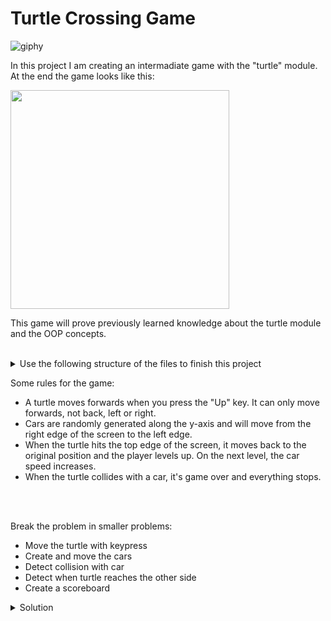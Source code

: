 # Turtle Crossing Game

![giphy](https://user-images.githubusercontent.com/92121260/189979480-15d62061-e620-49fa-b7c6-d6705e9e87b5.gif)

In this project I am creating an intermadiate game with the "turtle" module. <br>
At the end the game looks like this: 
<br>


<img src="https://user-images.githubusercontent.com/92121260/189979699-e8dcdf5e-e4bf-4bff-b5b7-2eface550dc7.gif" width="350"/>

This game will prove previously learned knowledge about the turtle module and the OOP concepts.
<br>
<br>


<details>
 <summary>Use the following structure of the files to finish this project</summary>
  
<br>
  
This is the `main.py` file:

```python
import time
from turtle import Screen
from player import Player
from car_manager import CarManager
from scoreboard import Scoreboard

screen = Screen()
screen.setup(width=600, height=600)
screen.tracer(0)

game_is_on = True
while game_is_on:
    time.sleep(0.1)
    screen.update()

```
  
This is the `car_manager.py` file:

```python
COLORS = ["red", "orange", "yellow", "green", "blue", "purple"]
STARTING_MOVE_DISTANCE = 5
MOVE_INCREMENT = 10


class CarManager:
    pass

```
  
This is the `scoreboard.py` file:

```python
FONT = ("Courier", 24, "normal")


class Scoreboard:
    pass

```
  
This is the `player.py` file:

```python
STARTING_POSITION = (0, -280)
MOVE_DISTANCE = 10
FINISH_LINE_Y = 280


class Player:
    pass

```
  
</details>

Some rules for the game:
- A turtle moves forwards when you press the "Up" key. It can only move forwards, not back, left or right.
- Cars are randomly generated along the y-axis and will move from the right edge of the screen to the left edge.
- When the turtle hits the top edge of the screen, it moves back to the original position and the player levels up. On the next level, the car speed increases.
- When the turtle collides with a car, it's game over and everything stops.
<br>
<br>

Break the problem in smaller problems:
- Move the turtle with keypress
- Create and move the cars
- Detect collision with car
- Detect when turtle reaches the other side
- Create a scoreboard


<details>
 <summary>Solution</summary>
  

This is the `main.py` file:
<br>
 
```python
import time
from turtle import Screen, distance
from player import Player, FINISH_LINE_Y
from car_manager import CarManager
from scoreboard import Scoreboard

screen = Screen()
screen.setup(width=600, height=600)
screen.tracer(0)
# Objects
player = Player()
scoreboard = Scoreboard()
car_manager = CarManager()
screen.listen()
screen.onkey(player.move, "Up")

game_is_on = True
while game_is_on:
    time.sleep(0.1)
    screen.update()

    car_manager.create_car()
    car_manager.move_cars()

    # Create the finish line
    if player.ycor() > FINISH_LINE_Y:
        player.reset_position()
        scoreboard.increase_score()

    # Create car collision
    for car in car_manager.all_cars:
        if car.distance(player) < 20:
            #  Show GAME OVER
            scoreboard.game_over()
            game_is_on = False
screen.exitonclick()

```
 
This is the `player.py` file:
<br>
 
```python
from turtle import Turtle
STARTING_POSITION = (0, -280)
MOVE_DISTANCE = 10
FINISH_LINE_Y = 280


class Player(Turtle):
    def __init__(self):
        super().__init__()
        self.shape("turtle")
        self.color("black")
        self.penup()
        self.setheading(90)
        self.goto(STARTING_POSITION)

    def move(self):
        new_y = self.ycor() + MOVE_DISTANCE
        self.goto(0, new_y)

    def reset_position(self):
        self.goto(STARTING_POSITION)
```
 
This is the `car_manager.py` file:
<br>
 
```python
from turtle import Turtle
import random
COLORS = ["red", "orange", "yellow", "green", "blue", "purple"]
STARTING_MOVE_DISTANCE = 5
MOVE_INCREMENT = 10


class CarManager:

    def __init__(self):
        self.all_cars = []

    def create_car(self):
        # Create only cars if we get a one on our "dice"
        dice = random.randint(1, 6)
        if dice == 1:
            new_car = Turtle("square")
            new_car.shapesize(stretch_wid=1, stretch_len=2)
            new_car.penup()
            new_car.color(random.choice(COLORS))
            new_car.setheading(180)
            new_car.goto(x=300, y=random.randrange(-250, 250))
            self.all_cars.append(new_car)

    def move_cars(self):
        for car in self.all_cars:
            car.fd(STARTING_MOVE_DISTANCE)




```
 
This is the `scoreboard.py` file:
<br>
 
```python
from turtle import Turtle

FONT = ("Courier", 24, "normal")


class Scoreboard(Turtle):
    def __init__(self):
        super().__init__()
        self.color("black")
        self.penup()
        self.hideturtle()
        self.score = 0
        self.update_scoreboard()

    def update_scoreboard(self):
        self.clear()
        self.goto(x=-200, y=250)
        self.write(f"Level: {self.score}", align="center", font=FONT)

    def increase_score(self):
        self.score += 1
        self.update_scoreboard()

    def game_over(self):
        self.goto(x=0, y=0)
        self.write("GAME OVER", align="center", font=FONT)

```
  
</details>
